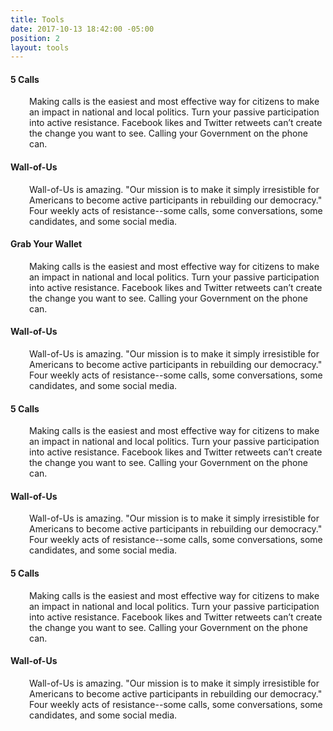 ```yaml
---
title: Tools
date: 2017-10-13 18:42:00 -05:00
position: 2
layout: tools
---
```



<h4>5 Calls</h4>
<p style="padding-left: 30px;">Making calls is the easiest and most effective way for citizens to make an impact in national and local politics. Turn your passive participation into active resistance. Facebook likes and Twitter retweets can&rsquo;t create the change you want to see. Calling your Government on the phone can.</p>
<h4>Wall-of-Us</h4>
<p style="padding-left: 30px;">Wall-of-Us is amazing. "Our mission is to make it simply irresistible for Americans to become active participants in rebuilding our democracy." Four weekly acts of resistance--some calls, some conversations, some candidates, and some social media.</p>
<h4>Grab Your Wallet</h4>
<p style="padding-left: 30px;">Making calls is the easiest and most effective way for citizens to make an impact in national and local politics. Turn your passive participation into active resistance. Facebook likes and Twitter retweets can&rsquo;t create the change you want to see. Calling your Government on the phone can.</p>
<h4>Wall-of-Us</h4>
<p style="padding-left: 30px;">Wall-of-Us is amazing. "Our mission is to make it simply irresistible for Americans to become active participants in rebuilding our democracy." Four weekly acts of resistance--some calls, some conversations, some candidates, and some social media.</p>
<h4>5 Calls</h4>
<p style="padding-left: 30px;">Making calls is the easiest and most effective way for citizens to make an impact in national and local politics. Turn your passive participation into active resistance. Facebook likes and Twitter retweets can&rsquo;t create the change you want to see. Calling your Government on the phone can.</p>
<h4>Wall-of-Us</h4>
<p style="padding-left: 30px;">Wall-of-Us is amazing. "Our mission is to make it simply irresistible for Americans to become active participants in rebuilding our democracy." Four weekly acts of resistance--some calls, some conversations, some candidates, and some social media.</p>
<h4>5 Calls</h4>
<p style="padding-left: 30px;">Making calls is the easiest and most effective way for citizens to make an impact in national and local politics. Turn your passive participation into active resistance. Facebook likes and Twitter retweets can&rsquo;t create the change you want to see. Calling your Government on the phone can.</p>
<h4>Wall-of-Us</h4>
<p style="padding-left: 30px;">Wall-of-Us is amazing. "Our mission is to make it simply irresistible for Americans to become active participants in rebuilding our democracy." Four weekly acts of resistance--some calls, some conversations, some candidates, and some social media.</p>